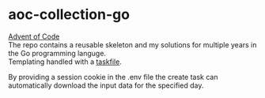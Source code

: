 # aoc-collection-go
[Advent of Code](https://adventofcode.com/)  
The repo contains a reusable skeleton and my solutions for multiple years in the Go programming languge.  
Templating handled with a [taskfile](https://taskfile.dev/).

By providing a session cookie in the .env file the create task can automatically download the input data for the specified day.
